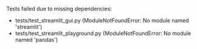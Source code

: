 Tests failed due to missing dependencies:
- tests/test_streamlit_gui.py (ModuleNotFoundError: No module named 'streamlit')
- tests/test_streamlit_playground.py (ModuleNotFoundError: No module named 'pandas')
